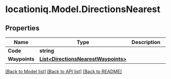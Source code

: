 
# locationiq.Model.DirectionsNearest

## Properties

Name | Type | Description | Notes
------------ | ------------- | ------------- | -------------
**Code** | **string** |  | [optional] 
**Waypoints** | [**List&lt;DirectionsNearestWaypoints&gt;**](DirectionsNearestWaypoints.md) |  | [optional] 

[[Back to Model list]](../README.md#documentation-for-models)
[[Back to API list]](../README.md#documentation-for-api-endpoints)
[[Back to README]](../README.md)

